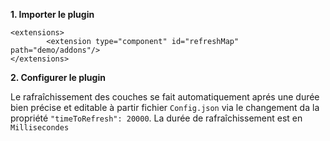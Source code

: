 **1. Importer le plugin**
```
<extensions>
        <extension type="component" id="refreshMap" path="demo/addons"/>
</extensions>
```
**2. Configurer le plugin**

Le rafraîchissement des couches se fait automatiquement aprés une durée bien précise et editable 
à partir fichier ``Config.json`` via le changement da la propriété `"timeToRefresh": 20000`. La durée de rafraîchissement est
en ``Millisecondes``

